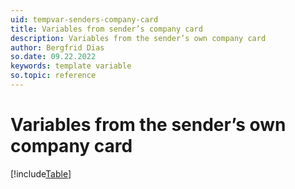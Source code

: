 ```yaml
---
uid: tempvar-senders-company-card
title: Variables from sender’s company card
description: Variables from the sender’s own company card
author: Bergfrid Dias
so.date: 09.22.2022
keywords: template variable
so.topic: reference
---
```


# Variables from the sender’s own company card

[!include[Table](../../../../../common/includes/variable/table-sender-company.md)]
